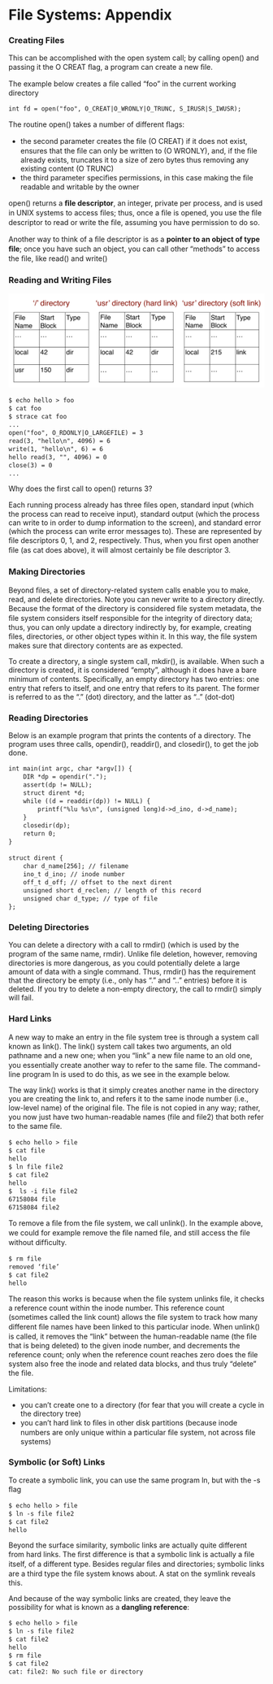 # File Systems: Appendix

### Creating Files

This can be accomplished with the open system call; by calling open\(\) and passing it the O CREAT ﬂag, a program can create a new ﬁle.

The example below creates a ﬁle called “foo” in the current working directory

```text
int fd = open("foo", O_CREAT|O_WRONLY|O_TRUNC, S_IRUSR|S_IWUSR);
```

The routine open\(\) takes a number of different ﬂags:

* the second parameter creates the ﬁle \(O CREAT\) if it does not exist, ensures that the ﬁle can only be written to \(O WRONLY\), and, if the ﬁle already exists, truncates it to a size of zero bytes thus removing any existing content \(O TRUNC\)
* the third parameter speciﬁes permissions, in this case making the ﬁle readable and writable by the owner

open\(\) returns a **ﬁle descriptor**, an integer, private per process, and is used in UNIX systems to access ﬁles; thus, once a ﬁle is opened, you use the ﬁle descriptor to read or write the ﬁle, assuming you have permission to do so.

Another way to think of a ﬁle descriptor is as a **pointer to an object of type ﬁle**; once you have such an object, you can call other “methods” to access the ﬁle, like read\(\) and write\(\)

### Reading and Writing Files

![](.gitbook/assets/image%20%2832%29.png)

```text
$ echo hello > foo
$ cat foo
$ strace cat foo 
... 
open("foo", O_RDONLY|O_LARGEFILE) = 3 
read(3, "hello\n", 4096) = 6 
write(1, "hello\n", 6) = 6 
hello read(3, "", 4096) = 0 
close(3) = 0 
... 
```

Why does the first call to open\(\) returns 3?

Each running process already has three ﬁles open, standard input \(which the process can read to receive input\), standard output \(which the process can write to in order to dump information to the screen\), and standard error \(which the process can write error messages to\). These are represented by ﬁle descriptors 0, 1, and 2, respectively. Thus, when you ﬁrst open another ﬁle \(as cat does above\), it will almost certainly be ﬁle descriptor 3.

### Making Directories

Beyond ﬁles, a set of directory-related system calls enable you to make, read, and delete directories. Note you can never write to a directory directly. Because the format of the directory is considered ﬁle system metadata, the ﬁle system considers itself responsible for the integrity of directory data; thus, you can only update a directory indirectly by, for example, creating ﬁles, directories, or other object types within it. In this way, the ﬁle system makes sure that directory contents are as expected.

To create a directory, a single system call, mkdir\(\), is available. When such a directory is created, it is considered “empty”, although it does have a bare minimum of contents. Speciﬁcally, an empty directory has two entries: one entry that refers to itself, and one entry that refers to its parent. The former is referred to as the “.” \(dot\) directory, and the latter as “..” \(dot-dot\)

### Reading Directories

Below is an example program that prints the contents of a directory. The program uses three calls, opendir\(\), readdir\(\), and closedir\(\), to get the job done.

```text
int main(int argc, char *argv[]) { 
    DIR *dp = opendir("."); 
    assert(dp != NULL); 
    struct dirent *d; 
    while ((d = readdir(dp)) != NULL) { 
        printf("%lu %s\n", (unsigned long)d->d_ino, d->d_name); 
    } 
    closedir(dp); 
    return 0; 
}

struct dirent { 
    char d_name[256]; // filename 
    ino_t d_ino; // inode number 
    off_t d_off; // offset to the next dirent 
    unsigned short d_reclen; // length of this record 
    unsigned char d_type; // type of file 
};
```

### Deleting Directories

You can delete a directory with a call to rmdir\(\) \(which is used by the program of the same name, rmdir\). Unlike ﬁle deletion, however, removing directories is more dangerous, as you could potentially delete a large amount of data with a single command. Thus, rmdir\(\) has the requirement that the directory be empty \(i.e., only has “.” and “..” entries\) before it is deleted. If you try to delete a non-empty directory, the call to rmdir\(\) simply will fail.

### Hard Links

A new way to make an entry in the ﬁle system tree is through a system call known as link\(\). The link\(\) system call takes two arguments, an old pathname and a new one; when you “link” a new ﬁle name to an old one, you essentially create another way to refer to the same ﬁle. The command-line program ln is used to do this, as we see in the example below. 

The way link\(\) works is that it simply creates another name in the directory you are creating the link to, and refers it to the same inode number \(i.e., low-level name\) of the original ﬁle. The ﬁle is not copied in any way; rather, you now just have two human-readable names \(file and file2\) that both refer to the same ﬁle.

```text
$ echo hello > file 
$ cat file 
hello 
$ ln file file2 
$ cat file2 
hello
$  ls -i file file2 
67158084 file 
67158084 file2 
```

To remove a ﬁle from the ﬁle system, we call unlink\(\). In the example above, we could for example remove the ﬁle named file, and still access the ﬁle without difﬁculty.

```text
$ rm file 
removed ‘file’
$ cat file2 
hello
```

The reason this works is because when the ﬁle system unlinks ﬁle, it checks a reference count within the inode number. This reference count \(sometimes called the link count\) allows the ﬁle system to track how many different ﬁle names have been linked to this particular inode. When unlink\(\) is called, it removes the “link” between the human-readable name \(the ﬁle that is being deleted\) to the given inode number, and decrements the reference count; only when the reference count reaches zero does the ﬁle system also free the inode and related data blocks, and thus truly “delete” the ﬁle.

Limitations:

* you can’t create one to a directory \(for fear that you will create a cycle in the directory tree\)
* you can’t hard link to ﬁles in other disk partitions \(because inode numbers are only unique within a particular ﬁle system, not across ﬁle systems\)

### Symbolic \(or Soft\) Links

To create a symbolic link, you can use the same program ln, but with the -s ﬂag

```text
$ echo hello > file 
$ ln -s file file2 
$ cat file2 
hello
```

Beyond the surface similarity, symbolic links are actually quite different from hard links. The ﬁrst difference is that a symbolic link is actually a ﬁle itself, of a different type. Besides regular ﬁles and directories; symbolic links are a third type the ﬁle system knows about. A stat on the symlink reveals this.

And because of the way symbolic links are created, they leave the possibility for what is known as a **dangling reference**:

```text
$ echo hello > file 
$ ln -s file file2 
$ cat file2 
hello 
$ rm file 
$ cat file2 
cat: file2: No such file or directory
```

